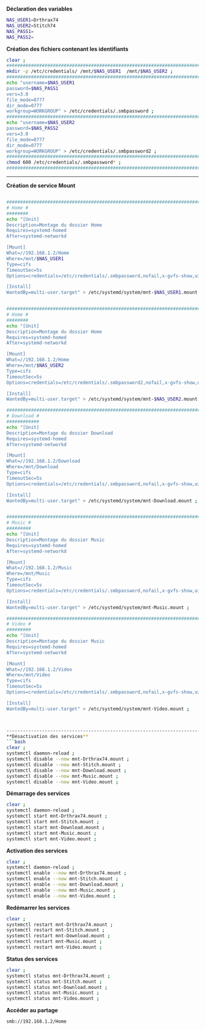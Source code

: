 **Déclaration des variables**
```bash
NAS_USER1=Drthrax74
NAS_USER2=Stitch74
NAS_PASS1=
NAS_PASS2=
```


**Création des fichiers contenant les identifiants**
```bash
clear ;
############################################################################
mkdir -p /etc/credentials/ /mnt/$NAS_USER1  /mnt/$NAS_USER2 ;
############################################################################
echo "username=$NAS_USER1
password=$NAS_PASS1
vers=3.0
file_mode=0777
dir_mode=0777
workgroup=WORKGROUP" > /etc/credentials/.smbpassword ;
############################################################################
echo "username=$NAS_USER2
password=$NAS_PASS2
vers=3.0
file_mode=0777
dir_mode=0777
workgroup=WORKGROUP" > /etc/credentials/.smbpassword2 ;
############################################################################
chmod 600 /etc/credentials/.smbpassword* ;
############################################################################
```

----------------------------------------------------------------------------------------------------------------
**Création de service Mount**
```bash

################################################################################################################
# Home #
########
echo "[Unit]
Description=Montage du dossier Home
Requires=systemd-homed
After=systemd-networkd

[Mount]
What=//192.168.1.2/Home
Where=/mnt/$NAS_USER1
Type=cifs
TimeoutSec=5s
Options=credentials=/etc/credentials/.smbpassword,nofail,x-gvfs-show,uid=marc,gid=wheel

[Install]
WantedBy=multi-user.target" > /etc/systemd/system/mnt-$NAS_USER1.mount ;


################################################################################################################
# Home #
########
echo "[Unit]
Description=Montage du dossier Home
Requires=systemd-homed
After=systemd-networkd

[Mount]
What=//192.168.1.2/Home
Where=/mnt/$NAS_USER2
Type=cifs
TimeoutSec=5s
Options=credentials=/etc/credentials/.smbpassword2,nofail,x-gvfs-show,uid=marc,gid=wheel

[Install]
WantedBy=multi-user.target" > /etc/systemd/system/mnt-$NAS_USER2.mount ;

################################################################################################################
# Download #
############
echo "[Unit]
Description=Montage du dossier Download
Requires=systemd-homed
After=systemd-networkd

[Mount]
What=//192.168.1.2/Download
Where=/mnt/Download
Type=cifs
TimeoutSec=5s
Options=credentials=/etc/credentials/.smbpassword,nofail,x-gvfs-show,uid=marc,gid=wheel

[Install]
WantedBy=multi-user.target" > /etc/systemd/system/mnt-Download.mount ;


################################################################################################################
# Music #
#########
echo "[Unit]
Description=Montage du dossier Music
Requires=systemd-homed
After=systemd-networkd

[Mount]
What=//192.168.1.2/Music
Where=/mnt/Music
Type=cifs
TimeoutSec=5s
Options=credentials=/etc/credentials/.smbpassword,nofail,x-gvfs-show,uid=marc,gid=wheel

[Install]
WantedBy=multi-user.target" > /etc/systemd/system/mnt-Music.mount ;

################################################################################################################
# Video #
#########
echo "[Unit]
Description=Montage du dossier Music
Requires=systemd-homed
After=systemd-networkd

[Mount]
What=//192.168.1.2/Video
Where=/mnt/Video
Type=cifs
TimeoutSec=5s
Options=credentials=/etc/credentials/.smbpassword,nofail,x-gvfs-show,uid=marc,gid=wheel

[Install]
WantedBy=multi-user.target" > /etc/systemd/system/mnt-Video.mount ;



----------------------------------------------------------------------------------------------------------------
**Désactivation des services**
```bash
clear ;
systemctl daemon-reload ;
systemctl disable --now mnt-Drthrax74.mount ;
systemctl disable --now mnt-Stitch.mount ;
systemctl disable --now mnt-Download.mount ;
systemctl disable --now mnt-Music.mount ;
systemctl disable --now mnt-Video.mount ;

```

**Démarrage des services**
```bash
clear ;
systemctl daemon-reload ;
systemctl start mnt-Drthrax74.mount ;
systemctl start mnt-Stitch.mount ;
systemctl start mnt-Download.mount ;
systemctl start mnt-Music.mount ;
systemctl start mnt-Video.mount ;
```

**Activation des services**
```bash
clear ;
systemctl daemon-reload ;
systemctl enable --now mnt-Drthrax74.mount ;
systemctl enable --now mnt-Stitch.mount ;
systemctl enable --now mnt-Download.mount ;
systemctl enable --now mnt-Music.mount ;
systemctl enable --now mnt-Video.mount ;
```

**Redémarrer les services**
```bash
clear ;
systemctl restart mnt-Drthrax74.mount ;
systemctl restart mnt-Stitch.mount ;
systemctl restart mnt-Download.mount ;
systemctl restart mnt-Music.mount ;
systemctl restart mnt-Video.mount ;
```

**Status des services**
```bash
clear ;
systemctl status mnt-Drthrax74.mount ;
systemctl status mnt-Stitch.mount ;
systemctl status mnt-Download.mount ;
systemctl status mnt-Music.mount ;
systemctl status mnt-Video.mount ;
```

**Accéder au partage**
```
smb://192.168.1.2/Home
```



